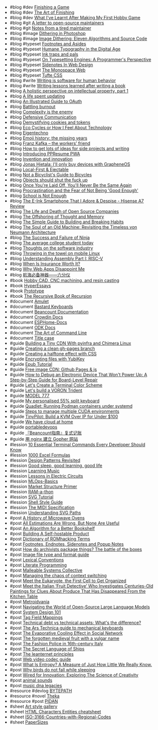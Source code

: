- #blog #dev [Finishing a Game](https://makegames.tumblr.com/post/1136623767/finishing-a-game)
- #blog #dev [The Art of Finishing](https://www.bytedrum.com/posts/art-of-finishing/)
- #blog #dev [What I've Learnt After Making My First Hobby Game](https://ruoyusun.com/2018/06/15/guide-for-non-game-dev.html)
- #blog #git [A letter to open-source maintainers](https://xuanwo.io/2024/10-a-letter-to-open-source-maintainers/)
- #blog #git [Notes from a tired maintainer](https://github.com/pi0/tired-maintainer)
- #blog #image [Dithering in Photoshop](http://abductedplatypus.com/tools/2017/04/14/dither-brushes.html)
- #blog #image [Image Dithering: Eleven Algorithms and Source Code](https://tannerhelland.com/2012/12/28/dithering-eleven-algorithms-source-code.html)
- #blog #typeset [Footnotes and Asides](https://www.publisha.org/papers/footnotes/)
- #blog #typeset [Humane Typography in the Digital Age](https://matejlatin.github.io/Gutenberg/example2/)
- #blog #typeset [Ink traps and pals](https://tosche.net/blog/ink-traps-and-pals)
- #blog #typeset [On Typesetting Engines: A Programmer's Perspective](https://blog.ppresume.com/posts/on-typesetting-engines)
- #blog #typeset [Sidenotes In Web Design](https://gwern.net/sidenote)
- #blog #typeset [The Monospace Web](https://owickstrom.github.io/the-monospace-web/)
- #blog #typeset [Tufte CSS](https://edwardtufte.github.io/tufte-css/)
- #blog #write [Writing is software for human behavior](https://linus.coffee/note/writing-behavior/)
- #blog #write [Writing lessons learned after writing a book](https://www.jonashietala.se/blog/2023/11/25/writing_lessons_learned_after_writing_a_book/)
- #blog [A holistic perspective on intellectual property, part 1](https://drewdevault.com/2025/02/13/2025-02-13-On-intellectual-property.html)
- #blog [A life spent updating](https://www.city17.xyz/a-life-spent-updating)
- #blog [An Illustrated Guide to OAuth](https://www.ducktyped.org/p/an-illustrated-guide-to-oauth)
- #blog [Battling burnout](https://www.jonashietala.se/blog/2023/03/14/battling_burnout/)
- #blog [Complexity is the enemy](https://neugierig.org/software/blog/2011/04/complexity.html)
- #blog [Defensive Communication](https://reagle.org/joseph/2010/conflict/media/gibb-defensive-communication.html)
- #blog [Demystifying cookies and tokens](https://tommihovi.com/2024/05/demystifying-cookies-and-tokens/)
- #blog [Eco Cycles or How I Feel About Technology](https://maksimizmaylov.com/writing/eco-cycles/)
- #blog [Eigentechno](https://www.isik.dev/posts/Eigentechno.html)
- #blog [Emoji history: the missing years](https://blog.gingerbeardman.com/2024/05/10/emoji-history-the-missing-years/)
- #blog [Franz Kafka – the workers’ friend](https://marywcraig.com/2018/01/14/franz-kafka-the-workers-friend/)
- #blog [How to get lots of ideas for side projects and writing](https://linus.coffee/note/having-ideas)
- #blog [Introducing PPResume PWA](https://blog.ppresume.com/posts/introducing-ppresume-pwa)
- #blog [Invention and innovation](https://linus.coffee/note/innovation)
- #blog [Jonas Hietala: I'll only buy devices with GrapheneOS](https://www.jonashietala.se/blog/2025/08/28/ill_only_buy_devices_with_grapheneos/)
- #blog [Local-First & Ejectable](https://thymer.com/local-first-ejectable)
- #blog [Not a Bicyclist's Guide to Bicycles](https://www.lambdalatitudinarians.org/techblog/2024/11/14/not-a-bicyclists-guide-to-bicycles/)
- #blog [Objects should shut the fuck up](https://dustri.org/b/objects-should-shut-the-fuck-up.html)
- #blog [Once You're Laid Off, You'll Never Be the Same Again](https://mertbulan.com/2025/01/26/once-you-are-laid-off-you-will-never-be-the-same-again/)
- #blog [Procrastination and the Fear of Not Being 'Good Enough'](https://swapnilchauhan.com/blog/procrastination-and-the-fear-of-not-being-good-enough)
- #blog [School is Not Enough](https://map.simonsarris.com/p/school-is-not-enough)
- #blog [The E-Ink Smartphone That I Adore & Despise - Hisense A7 Review](https://chuck.is/a7/)
- #blog [The Life and Death of Open Source Companies](https://lucumr.pocoo.org/2023/12/25/life-and-death-of-open-source/)
- #blog [The Offshoring of Thought and Memory](https://www.multiverses.xyz/facts/the-offshoring-of-thought-and-memory/)
- #blog [The Simple Guide to Building and Breaking Habits](https://alexy.tech/posts/the-simple-guide-to-building-and-breaking-habits/)
- #blog [The Soul of an Old Machine: Revisiting the Timeless von Neumann Architecture](https://ankush.dev/p/neumann_architecture)
- #blog [The Success and Failure of Ninja](https://neugierig.org/software/blog/2020/05/ninja.html)
- #blog [The average college student today](https://hilariusbookbinder.substack.com/p/the-average-college-student-today)
- #blog [Thoughts on the software industry](https://linus.coffee/note/software-industry)
- #blog [Throwing in the towel on mobile Linux](https://drewdevault.com/2023/06/16/Mobile-linux-retrospective.html)
- #blog [Understanding Assembly Part I: RISC-V](https://mcyoung.xyz/2021/11/29/assembly-1)
- #blog [When Is Insurance Worth It?](https://entropicthoughts.com/when-is-insurance-worth-it)
- #blog [Why Web Apps Disappoint Me](https://entropicthoughts.com/why-web-apps-disappoint-me)
- #blog [航海必备神器——六分仪](https://fermi.ink/posts/2025/04/23/01/)
- #book [Hobby CAD, CNC machining, and resin casting](https://lcamtuf.coredump.cx/gcnc/full/)
- #book [HyperEssays](https://hyperessays.net/)
- #book [Prototype](https://gameprogrammingpatterns.com/prototype.html)
- #book [The Recursive Book of Recursion](https://inventwithpython.com/recursion/)
- #document [Amulet](http://www.amulet.xyz/doc)
- #document [Bastard Keyboards](https://docs.bastardkb.com/)
- #document [Beancount Documentation](https://beancount.github.io/docs/index.html)
- #document [Crowdin Docs](https://support.crowdin.com)
- #document [ESPHome-Docs](https://github.com/esphome/esphome-docs)
- #document [ODK Docs](https://docs.getodk.org)
- #document [The Art of Command Line](https://github.com/jlevy/the-art-of-command-line)
- #document [Title case](https://www.wikiwand.com/en/articles/Title_case)
- #guide [Building a Tiny CDN With pyinfra and Chimera Linux](https://www.wezm.net/v2/posts/2024/tiny-cdn/)
- #guide [Creating a clean gh-pages branch](https://gist.github.com/ramnathv/2227408)
- #guide [Creating a halftone effect with CSS](https://leanrada.com/notes/pure-css-halftone)
- #guide [Encrypting files with YubiKey](https://hive.blog/software/@m-san/encrypting-files-with-yubikey)
- #guide [Epub Tutorial](https://gist.github.com/stormwild/86673836eb6153e6ab2e65b4353a289e)
- #guide [Free image CDN: Github Pages & js](https://transloadit.com/devtips/free-image-cdn-setup-with-github-pages-javascript-cdn/)
- #guide [How to Debug an Electronic Device That Won't Power Up: A Step-by-Step Guide for Board-Level Repair](https://omid.dev/2024/10/14/how-to-debug-an-electronic-device-that-wont-power-up-a-step-by-step-guide-for-board-level-repair/)
- #guide [Let's Create a Terminal Color Scheme](https://hamvocke.com/blog/lets-create-a-terminal-color-scheme/)
- #guide [Let's build a VORON Trident](https://www.jonashietala.se/series/voron_trident/)
- #guide [MODEL 777](https://www.lucaiaconistewart.com/model-777)
- #guide [My personalised 55% split keyboard](https://leanrada.com/notes/my-personalised-keyboard/)
- #guide [Quadlet: Running Podman containers under systemd](https://mo8it.com/blog/quadlet/)
- #guide [Steps to manage multiple CUDA environments](https://gist.github.com/garg-aayush/156ec6ddda3d62e2c0ddad00b7e66956)
- #guide [TinyPilot: Build a KVM Over IP for Under $100](https://mtlynch.io/tinypilot/)
- #guide [We have cloud at home](https://nielscautaerts.xyz/we-have-cloud-at-home.html)
- #guide [portabledevops](https://github.com/robertluwang/portabledevops)
- #guide [『Beancount指南』复式记账](https://fermi.ink/posts/2023/05/31/01/)
- #guide [用 nginx 建立 Gopher 网站](https://lantian.pub/article/modify-website/serve-gopher-with-nginx.lantian/)
- #lession [10 Essential Terminal Commands Every Developer Should Know](https://www.trevorlasn.com/blog/10-essential-terminal-commands-every-developer-should-know)
- #lession [1000 Excel Formulas](https://exceljet.net/formulas)
- #lession [Design Patterns Revisited](https://gameprogrammingpatterns.com/design-patterns-revisited.html)
- #lession [Good sleep, good learning, good life](https://super-memory.com/articles/sleep.htm)
- #lession [Learning Music](https://learningmusic.ableton.com/)
- #lession [Lessons in Electric Circuits](https://www.allaboutcircuits.com/textbook/)
- #lession [MLOps-Basics](https://github.com/graviraja/MLOps-Basics)
- #lession [Market Structure Primer](https://primer.prooftrading.com/)
- #lession [RAM-a-thon](https://ram-a-thon.vercel.app/)
- #lession [SVG Tutorial](https://svg-tutorial.com/)
- #lession [Shell Style Guide](https://google.github.io/styleguide/shellguide.html)
- #lession [The MIDI Specification](http://midi.teragonaudio.com/tech/midispec.htm)
- #lession [Understanding SVG Paths](https://www.nan.fyi/svg-paths)
- #post [A History of Microwave Ovens](https://taylor.town/history-of-microwave-ovens)
- #post [All Estimations Are Wrong, But None Are Useful](https://newsletter.techworld-with-milan.com/p/all-estimations-are-wrong-but-none)
- #post [An Algorithm for a Better Bookshelf](https://cacm.acm.org/news/an-algorithm-for-a-better-bookshelf/)
- #post [Building A Self-hostable Product](https://fusionauth.io/blog/building-self-hostable-application)
- #post [Dictionary of ROMhacking Terms](https://www.romhacking.net/dictionary)
- #post [Footnotes, Endnotes, Sidenotes and Popup Notes](https://www.publisha.org/pages/footnotes/)
- #post [How do archivists package things? The battle of the boxes](https://peelarchivesblog.com/2024/09/10/how-do-archivists-package-things-the-battle-of-the-boxes/)
- #post [Image file type and format guide](https://developer.mozilla.org/en-US/docs/Web/Media/Formats/Image_types)
- #post [Lexical Conventions](https://www.lua.org/manual/5.4/manual.html#3.1)
- #post [Literate Programming](http://www.literateprogramming.com/index.html)
- #post [Malleable Systems Collective](https://malleable.systems/)
- #post [Managing the chaos of context switching](https://leaddev.com/process/managing-chaos-context-switching)
- #post [Meet the Eukaryote, the First Cell to Get Organized](https://www.quantamagazine.org/meet-the-eukaryote-the-first-cell-to-get-organized-20241028/)
- #post [Meet the Italian ‘Fruit Detective’ Who Investigates Centuries-Old Paintings for Clues About Produce That Has Disappeared From the Kitchen Table](https://www.smithsonianmag.com/arts-culture/meet-italian-fruit-detective-who-investigates-centuries-old-paintings-clues-produce-180985227/)
- #post [Metroidvania](https://en.wikipedia.org/wiki/Metroidvania?useskin=vector#Alternative_terminology)
- #post [Navigating the World of Open-Source Large Language Models](https://www.bentoml.com/blog/navigating-the-world-of-large-language-models)
- #post [System Design 101](https://github.com/ByteByteGoHq/system-design-101)
- #post [Tag Field Mappings](https://docs.mp3tag.de/mapping/)
- #post [Technical debt vs technical assets: What's the difference?](https://liblab.com/blog/accruing-technical-assets-vs-paying-off-technical-debt)
- #post [The Ars Technica guide to mechanical keyboards](https://arstechnica.com/gadgets/2022/03/the-ars-technica-guide-to-mechanical-keyboards/)
- #post [The Evaporative Cooling Effect in Social Network](https://blogs.cornell.edu/info2040/2015/10/14/the-evaporative-cooling-effect-in-social-network/)
- #post [The forgotten medieval fruit with a vulgar name](https://www.bbc.com/future/article/20210325-the-strange-medieval-fruit-the-world-forgot)
- #post [The Fashion Police in 16th-century Italy](https://www.medievalists.net/2014/10/fashion-police-16th-century-italy/)
- #post [The Secret Language of Ships](https://hakaimagazine.com/videos-visuals/the-secret-language-of-ships/)
- #post [The leanternet principles](https://www.leanternet.com/)
- #post [Web video codec guide](https://developer.mozilla.org/en-US/docs/Web/Media/Formats/Video_codecs)
- #post [What Is Entropy? A Measure of Just How Little We Really Know.](https://www.quantamagazine.org/what-is-entropy-a-measure-of-just-how-little-we-really-know-20241213/)
- #post [Why birds do not fall while sleeping](https://news.cnrs.fr/articles/why-birds-do-not-fall-while-sleeping)
- #post [Wired for Innovation: Exploring The Science of Creativity](https://www.growthengineering.co.uk/wired-for-innovation-exploring-the-science-of-creativity/)
- #post [animal sounds](https://pudding.cool/2025/03/language/)
- #post [music dna legacies](https://pudding.cool/2025/04/music-dna/)
- #resource #devlog [BYTEPATH](https://scillidan.github.io/BYTEPATH-blogs)
- #resource #novel [Theka](https://scillidan.github.io/Theka/)
- #resource #post [PIDAN](https://scillidan.github.io/PIDAN-journal)
- #sheet [Art style gallery](https://airtable.com/appGc7YdwCFVYwTK8/shrY4CRFRaIhLjiBe/tbldCHol3ABwHG9ex)
- #sheet [HTML Characters Entities cheatsheet](https://cheatsheets.zip/html-char)
- #sheet [ISO-3166-Countries-with-Regional-Codes](https://github.com/lukes/ISO-3166-Countries-with-Regional-Codes/blob/master/all/all.csv)
- #sheet [PaperSizes](https://papersizes.io/)
